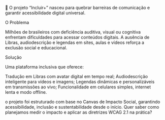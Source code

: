 📢 O projeto “Incluir+” nasceu para quebrar barreiras de comunicação e garantir acessibilidade digital universal. 

 

O Problema 

Milhões de brasileiros com deficiência auditiva, visual ou cognitiva enfrentam dificuldades para acessar conteúdos digitais. A ausência de Libras, audiodescrição e legendas em sites, aulas e vídeos reforça a exclusão social e educacional. 

 

Solução 

Uma plataforma inclusiva que oferece: 

Tradução em Libras com avatar digital em tempo real; 
Audiodescrição inteligente para vídeos e imagens; 
Legendas dinâmicas e personalizáveis em transmissões ao vivo; 
Funcionalidade em celulares simples, internet lenta e modo offline. 
 

o projeto foi estruturado com base no Canvas de Impacto Social, garantindo acessibilidade, inclusão e sustentabilidade desde o início. Quer saber como planejamos medir o impacto e aplicar as diretrizes WCAG 2.1 na prática? 
